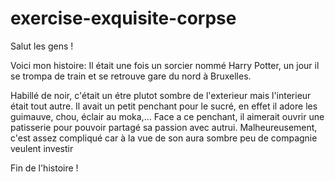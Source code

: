 # exercise-exquisite-corpse
Salut les gens !

Voici mon histoire:
Il était une fois un sorcier nommé Harry Potter, un jour il se trompa de train et se retrouve gare du nord à Bruxelles.

Habillé de noir, c'était un étre plutot sombre de l'exterieur mais l'interieur était tout autre.
Il avait un petit penchant pour le sucré, en effet il adore les guimauve, chou, éclair au moka,...
Face a ce penchant, il aimerait ouvrir une patisserie pour pouvoir partagé sa passion avec autrui.
Malheureusement, c'est assez compliqué car à la vue de son aura sombre peu de compagnie veulent investir

Fin de l'histoire !
